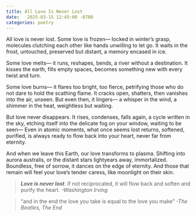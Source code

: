 ```yaml
---
title: All Love Is Never Lost
date:   2025-03-15 12:45:00 -0700
categories: poetry
---
```


All love is never lost.
Some love is frozen—
locked in winter’s grasp,
molecules clutching each other 
like hands unwilling to let go.
It waits in the frost, untouched,
preserved but distant,
a memory encased in ice.

Some love melts—
it runs, reshapes, bends,
a river without a destination.
It kisses the earth, fills empty spaces,
becomes something new with every twist and turn.

Some love burns—
it flares too bright, too fierce,
petrifying those who do not dare to hold the scathing flame.
It cracks open, shatters,
then vanishes into the air, unseen.
But even then, it lingers—
a whisper in the wind, a shimmer in the heat,
weightless but waiting.

But love never disappears.
It rises, condenses, falls again,
a cycle written in the sky,
etching itself into the delicate fog on your window,
waiting to be seen—
Even in atomic moments, 
what once seems lost returns, softened, purified,
is always ready to flow back into your heart,
never far from eternity.

And when we leave this Earth, 
our love transforms to plasma.
Shifting into aurora australis,
or the distant stars lightyears away,
immortalized.
Boundless, free of sorrow,
it dances on the edge of eternity.
And those that remain
will feel your love’s tender caress, 
like moonlight on their skin.


> ***Love is never lost***. If not reciprocated, it will flow back and soften and purify the heart.
_-Washington Irving_

> “and in the end
> the love you take
> is equal to the love
> you make”
_-The Beatles, The End_
